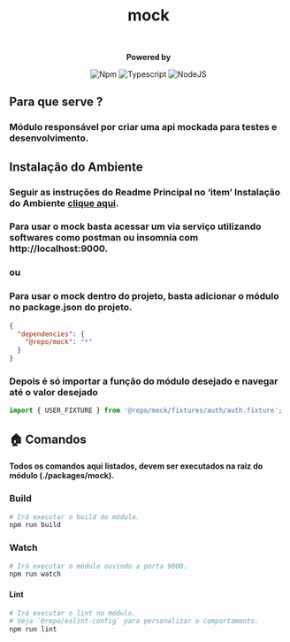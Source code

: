 <div style="text-align: center;">
    <h1>mock</h1>
    <br/>
<p>
    <strong>Powered by</strong>

![Npm](https://shields.io/badge/npm-gray?logo=npm&style=falt)
![Typescript](https://img.shields.io/badge/typescript-%23323330.svg?style=falt&logo=typescript&logoColor=%233178C6)
![NodeJS](https://img.shields.io/badge/node.js-6DA55F?style=falt&logo=node.js&logoColor=white)
</p>
</div>

## Para que serve ?
### Módulo responsável por criar uma api mockada para testes e desenvolvimento. 

## Instalação do Ambiente
### Seguir as instruções do Readme Principal no ‘item’ Instalação do Ambiente [clique aqui](../../README.md).
### Para usar o mock basta acessar um via serviço utilizando softwares como postman ou insomnia com http://localhost:9000.
### ou
### Para usar o mock dentro do projeto, basta adicionar o módulo no package.json do projeto.
```json
{
  "dependencies": {
    "@repo/mock": "*"
  }      
}
```
### Depois é só importar a função do módulo desejado e navegar até o valor desejado
```typescript
import { USER_FIXTURE } from '@repo/mock/fixtures/auth/auth.fixture';
```

## 🏠  Comandos
#### Todos os comandos aqui listados, devem ser executados na raiz do módulo (./packages/mock).

### Build
```bash
# Irá executar o build do módulo.
npm run build
```

### Watch

```bash
# Irá executar o módulo ouvindo a porta 9000.
npm run watch
```

#### Lint

```bash
# Irá executar o lint no módulo.
# Veja `@repo/eslint-config` para personalizar o comportamento.
npm run lint
```